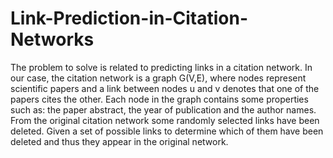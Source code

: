 # Link-Prediction-in-Citation-Networks

The problem to solve is related to predicting links in a citation network. In our case, the citation network is a graph 
G(V,E), where nodes represent scientific papers and a link between nodes u and v denotes that one of the
papers cites the other. Each node in the graph contains some properties such as: the paper abstract, the
year of publication and the author names. From the original citation network some randomly selected links have been deleted. 
Given a set of possible links to determine which of them have been deleted and thus they appear in the original network.
